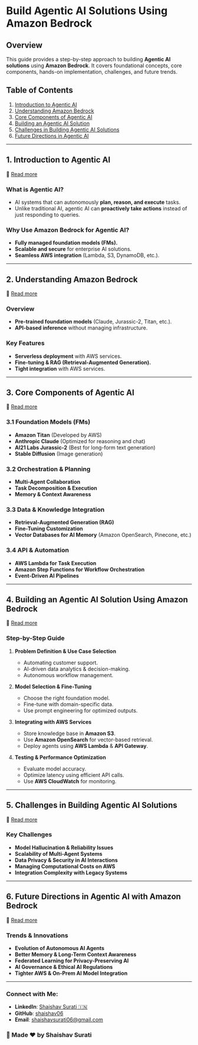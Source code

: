 # Build Agentic AI Solutions Using Amazon Bedrock

## Overview
This guide provides a step-by-step approach to building **Agentic AI solutions** using **Amazon Bedrock**. It covers foundational concepts, core components, hands-on implementation, challenges, and future trends.

## Table of Contents
1. [Introduction to Agentic AI](./docs/01_introduction.md)
2. [Understanding Amazon Bedrock](./docs/02_amazon_bedrock.md)
3. [Core Components of Agentic AI](./docs/03_core_components.md)
4. [Building an Agentic AI Solution](./docs/04_building_solution.md)
5. [Challenges in Building Agentic AI Solutions](./docs/05_challenges.md)
6. [Future Directions in Agentic AI](./docs/06_future_directions.md)

---

## 1. Introduction to Agentic AI
🔗 [Read more](./docs/01_introduction.md)

### What is Agentic AI?
- AI systems that can autonomously **plan, reason, and execute** tasks.
- Unlike traditional AI, agentic AI can **proactively take actions** instead of just responding to queries.

### Why Use Amazon Bedrock for Agentic AI?
- **Fully managed foundation models (FMs).**
- **Scalable and secure** for enterprise AI solutions.
- **Seamless AWS integration** (Lambda, S3, DynamoDB, etc.).

---

## 2. Understanding Amazon Bedrock
🔗 [Read more](./docs/02_amazon_bedrock.md)

### Overview
- **Pre-trained foundation models** (Claude, Jurassic-2, Titan, etc.).
- **API-based inference** without managing infrastructure.

### Key Features
- **Serverless deployment** with AWS services.
- **Fine-tuning & RAG (Retrieval-Augmented Generation).**
- **Tight integration** with AWS services.

---

## 3. Core Components of Agentic AI
🔗 [Read more](./docs/03_core_components.md)

### 3.1 Foundation Models (FMs)
- **Amazon Titan** (Developed by AWS)
- **Anthropic Claude** (Optimized for reasoning and chat)
- **AI21 Labs Jurassic-2** (Best for long-form text generation)
- **Stable Diffusion** (Image generation)

### 3.2 Orchestration & Planning
- **Multi-Agent Collaboration**
- **Task Decomposition & Execution**
- **Memory & Context Awareness**

### 3.3 Data & Knowledge Integration
- **Retrieval-Augmented Generation (RAG)**
- **Fine-Tuning Customization**
- **Vector Databases for AI Memory** (Amazon OpenSearch, Pinecone, etc.)

### 3.4 API & Automation
- **AWS Lambda for Task Execution**
- **Amazon Step Functions for Workflow Orchestration**
- **Event-Driven AI Pipelines**

---

## 4. Building an Agentic AI Solution Using Amazon Bedrock
🔗 [Read more](./docs/04_building_solution.md)

### Step-by-Step Guide
1. **Problem Definition & Use Case Selection**
   - Automating customer support.
   - AI-driven data analytics & decision-making.
   - Autonomous workflow management.

2. **Model Selection & Fine-Tuning**
   - Choose the right foundation model.
   - Fine-tune with domain-specific data.
   - Use prompt engineering for optimized outputs.

3. **Integrating with AWS Services**
   - Store knowledge base in **Amazon S3**.
   - Use **Amazon OpenSearch** for vector-based retrieval.
   - Deploy agents using **AWS Lambda** & **API Gateway**.

4. **Testing & Performance Optimization**
   - Evaluate model accuracy.
   - Optimize latency using efficient API calls.
   - Use **AWS CloudWatch** for monitoring.

---

## 5. Challenges in Building Agentic AI Solutions
🔗 [Read more](./docs/05_challenges.md)

### Key Challenges
- **Model Hallucination & Reliability Issues**
- **Scalability of Multi-Agent Systems**
- **Data Privacy & Security in AI Interactions**
- **Managing Computational Costs on AWS**
- **Integration Complexity with Legacy Systems**

---

## 6. Future Directions in Agentic AI with Amazon Bedrock
🔗 [Read more](./docs/06_future_directions.md)

### Trends & Innovations
- **Evolution of Autonomous AI Agents**
- **Better Memory & Long-Term Context Awareness**
- **Federated Learning for Privacy-Preserving AI**
- **AI Governance & Ethical AI Regulations**
- **Tighter AWS & On-Prem AI Model Integration**

---
### **Connect with Me:**
- **LinkedIn**: [Shaishav Surati 🇮🇳](https://www.linkedin.com/in/shaishavsurati)
- **GitHub**: [shaishav06](https://github.com/yourusername)
- **Email**: [shaishavsurati06@gmail.com](mailto:shaishavsurati06@gmail.com)

### 🚀 Made ❤️ by Shaishav Surati
